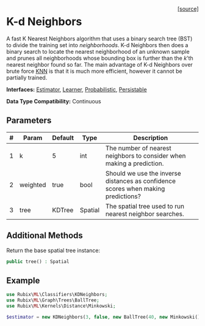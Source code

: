 <span style="float:right;"><a href="https://github.com/RubixML/RubixML/blob/master/src/Classifiers/KDNeighbors.php">[source]</a></span>

# K-d Neighbors
A fast K Nearest Neighbors algorithm that uses a binary search tree (BST) to divide the training set into *neighborhoods*. K-d Neighbors then does a binary search to locate the nearest neighborhood of an unknown sample and prunes all neighborhoods whose bounding box is further than the *k*'th nearest neighbor found so far. The main advantage of K-d Neighbors over brute force [KNN](k-nearest-neighbors.md) is that it is much more efficient, however it cannot be partially trained.

**Interfaces:** [Estimator](../estimator.md), [Learner](../learner.md), [Probabilistic](../probabilistic.md), [Persistable](../persistable.md)

**Data Type Compatibility:** Continuous

## Parameters
| # | Param | Default | Type | Description |
|---|---|---|---|---|
| 1 | k | 5 | int | The number of nearest neighbors to consider when making a prediction. |
| 2 | weighted | true | bool | Should we use the inverse distances as confidence scores when making predictions? |
| 3 | tree | KDTree | Spatial | The spatial tree used to run nearest neighbor searches. |

## Additional Methods
Return the base spatial tree instance:
```php
public tree() : Spatial
```

## Example
```php
use Rubix\ML\Classifiers\KDNeighbors;
use Rubix\ML\Graph\Trees\BallTree;
use Rubix\ML\Kernels\Distance\Minkowski;

$estimator = new KDNeighbors(3, false, new BallTree(40, new Minkowski()));
```